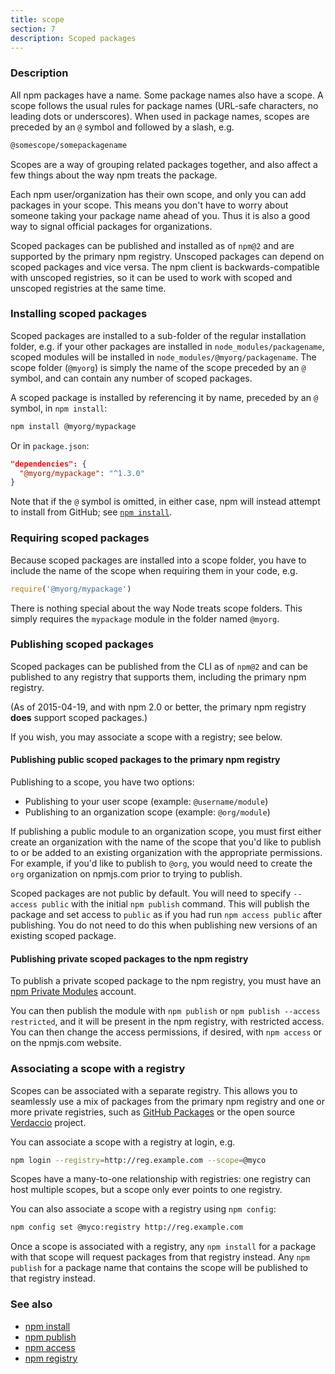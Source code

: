 ```yaml
---
title: scope
section: 7
description: Scoped packages
---
```


### Description

All npm packages have a name. Some package names also have a scope. A scope
follows the usual rules for package names (URL-safe characters, no leading dots
or underscores). When used in package names, scopes are preceded by an `@` symbol
and followed by a slash, e.g.

```bash
@somescope/somepackagename
```

Scopes are a way of grouping related packages together, and also affect a few
things about the way npm treats the package.

Each npm user/organization has their own scope, and only you can add packages
in your scope. This means you don't have to worry about someone taking your
package name ahead of you. Thus it is also a good way to signal official packages
for organizations.

Scoped packages can be published and installed as of `npm@2` and are supported
by the primary npm registry. Unscoped packages can depend on scoped packages and
vice versa. The npm client is backwards-compatible with unscoped registries,
so it can be used to work with scoped and unscoped registries at the same time.

### Installing scoped packages

Scoped packages are installed to a sub-folder of the regular installation
folder, e.g. if your other packages are installed in `node_modules/packagename`,
scoped modules will be installed in `node_modules/@myorg/packagename`. The scope
folder (`@myorg`) is simply the name of the scope preceded by an `@` symbol, and can
contain any number of scoped packages.

A scoped package is installed by referencing it by name, preceded by an
`@` symbol, in `npm install`:

```bash
npm install @myorg/mypackage
```

Or in `package.json`:

```json
"dependencies": {
  "@myorg/mypackage": "^1.3.0"
}
```

Note that if the `@` symbol is omitted, in either case, npm will instead attempt to
install from GitHub; see [`npm install`](/commands/npm-install).

### Requiring scoped packages

Because scoped packages are installed into a scope folder, you have to
include the name of the scope when requiring them in your code, e.g.

```javascript
require('@myorg/mypackage')
```

There is nothing special about the way Node treats scope folders. This
simply requires the `mypackage` module in the folder named `@myorg`.

### Publishing scoped packages

Scoped packages can be published from the CLI as of `npm@2` and can be
published to any registry that supports them, including the primary npm
registry.

(As of 2015-04-19, and with npm 2.0 or better, the primary npm registry
**does** support scoped packages.)

If you wish, you may associate a scope with a registry; see below.

#### Publishing public scoped packages to the primary npm registry

Publishing to a scope, you have two options:

- Publishing to your user scope (example: `@username/module`)
- Publishing to an organization scope (example: `@org/module`)

If publishing a public module to an organization scope, you must
first either create an organization with the name of the scope
that you'd like to publish to or be added to an existing organization
with the appropriate permissions. For example, if you'd like to
publish to `@org`, you would  need to create the `org` organization
on npmjs.com prior to trying to publish.

Scoped packages are not public by default.  You will need to specify
`--access public` with the initial `npm publish` command.  This will publish
the package and set access to `public` as if you had run `npm access public`
after publishing.  You do not need to do this when publishing new versions of
an existing scoped package.

#### Publishing private scoped packages to the npm registry

To publish a private scoped package to the npm registry, you must have
an [npm Private Modules](https://docs.npmjs.com/private-modules/intro)
account.

You can then publish the module with `npm publish` or `npm publish
--access restricted`, and it will be present in the npm registry, with
restricted access. You can then change the access permissions, if
desired, with `npm access` or on the npmjs.com website.

### Associating a scope with a registry

Scopes can be associated with a separate registry. This allows you to
seamlessly use a mix of packages from the primary npm registry and one or more
private registries, such as [GitHub Packages](https://github.com/features/packages) or the open source [Verdaccio](https://verdaccio.org)
project.

You can associate a scope with a registry at login, e.g.

```bash
npm login --registry=http://reg.example.com --scope=@myco
```

Scopes have a many-to-one relationship with registries: one registry can
host multiple scopes, but a scope only ever points to one registry.

You can also associate a scope with a registry using `npm config`:

```bash
npm config set @myco:registry http://reg.example.com
```

Once a scope is associated with a registry, any `npm install` for a package
with that scope will request packages from that registry instead. Any
`npm publish` for a package name that contains the scope will be published to
that registry instead.

### See also

* [npm install](/commands/npm-install)
* [npm publish](/commands/npm-publish)
* [npm access](/commands/npm-access)
* [npm registry](/using-npm/registry)
